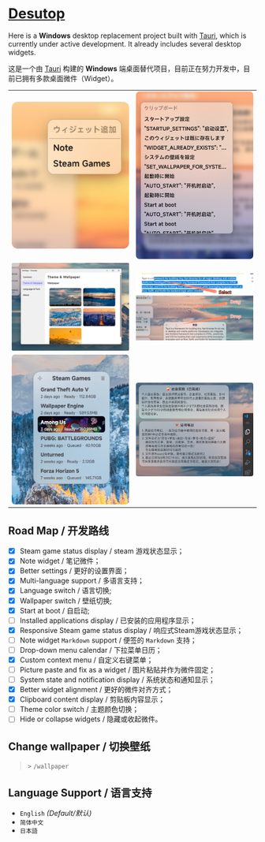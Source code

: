 # **[Desutop](https://github.com/will5933/desutop)**

Here is a **Windows** desktop replacement project built with [Tauri](https://github.com/tauri-apps/tauri), which is currently under active development. It already includes several desktop widgets.

这是一个由 [Tauri](https://github.com/tauri-apps/tauri) 构建的 **Windows** 端桌面替代项目，目前正在努力开发中，目前已拥有多款桌面微件（Widget）。

<table>
  <tr>
    <td><img alt="" title="addwidget" src="static/pic-add.png"></td>
    <td><img alt="clipboard" title="clipboard" src="static/pic-clipboard.png"></td>
  </tr>
  <tr>
    <td><img alt="" src="static/pic-switchwallpaper.png"></td>
    <td><img alt="" src="static/pic-dragdrop.png"></td>
  </tr>
  <tr>
    <td><img alt="" src="static/pic-steamgames.png"></td>
    <td><img alt="" src="static/pic-note.png"></td>
  </tr>
</table>

## Road Map / 开发路线

- [x] Steam game status display / steam 游戏状态显示；
- [x] Note widget / 笔记微件；
- [x] Better settings / 更好的设置界面；
- [x] Multi-language support / 多语言支持；
- [x] Language switch / 语言切换;
- [x] Wallpaper switch / 壁纸切换;
- [x] Start at boot / 自启动;
- [ ] Installed applications display / 已安装的应用程序显示；
- [x] Responsive Steam game status display / 响应式Steam游戏状态显示；
- [ ] Note widget `Markdown` support / 便签的 `Markdown` 支持；
- [ ] Drop-down menu calendar / 下拉菜单日历；
- [x] Custom context menu / 自定义右键菜单；
- [ ] Picture paste and fix as a widget / 图片粘贴并作为微件固定；
- [ ] System state and notification display / 系统状态和通知显示；
- [x] Better widget alignment / 更好的微件对齐方式；
- [x] Clipboard content display / 剪贴板内容显示；
- [ ] Theme color switch / 主题颜色切换；
- [ ] Hide or collapse widgets / 隐藏或收起微件。

## Change wallpaper / 切换壁纸

> `>` `/wallpaper`

## Language Support / 语言支持

- `English` *(Default/默认)*
- `简体中文`
- `日本語`